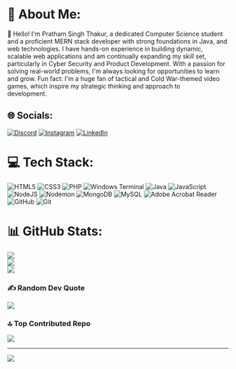 # 💫 About Me:
👋 Hello! I'm Pratham Singh Thakur, a dedicated Computer Science student and a proficient MERN stack developer with strong foundations in Java, and web technologies. I have hands-on experience in building dynamic, scalable web applications and am continually expanding my skill set, particularly in Cyber Security and Product Development. With a passion for solving real-world problems, I'm always looking for opportunities to learn and grow. Fun fact: I'm a huge fan of tactical and Cold War-themed video games, which inspire my strategic thinking and approach to<br> development.


## 🌐 Socials:
[![Discord](https://img.shields.io/badge/Discord-%237289DA.svg?logo=discord&logoColor=white)](https://discord.gg/5895) [![Instagram](https://img.shields.io/badge/Instagram-%23E4405F.svg?logo=Instagram&logoColor=white)](https://instagram.com/pratham_singh_98) [![LinkedIn](https://img.shields.io/badge/LinkedIn-%230077B5.svg?logo=linkedin&logoColor=white)](https://linkedin.com/in/pratham-singh-thakur-9388a6200/?trk=public-profile-join-page) 

# 💻 Tech Stack:
![HTML5](https://img.shields.io/badge/html5-%23E34F26.svg?style=for-the-badge&logo=html5&logoColor=white) ![CSS3](https://img.shields.io/badge/css3-%231572B6.svg?style=for-the-badge&logo=css3&logoColor=white) ![PHP](https://img.shields.io/badge/php-%23777BB4.svg?style=for-the-badge&logo=php&logoColor=white) ![Windows Terminal](https://img.shields.io/badge/Windows%20Terminal-%234D4D4D.svg?style=for-the-badge&logo=windows-terminal&logoColor=white) ![Java](https://img.shields.io/badge/java-%23ED8B00.svg?style=for-the-badge&logo=openjdk&logoColor=white) ![JavaScript](https://img.shields.io/badge/javascript-%23323330.svg?style=for-the-badge&logo=javascript&logoColor=%23F7DF1E) ![NodeJS](https://img.shields.io/badge/node.js-6DA55F?style=for-the-badge&logo=node.js&logoColor=white) ![Nodemon](https://img.shields.io/badge/NODEMON-%23323330.svg?style=for-the-badge&logo=nodemon&logoColor=%BBDEAD) ![MongoDB](https://img.shields.io/badge/MongoDB-%234ea94b.svg?style=for-the-badge&logo=mongodb&logoColor=white) ![MySQL](https://img.shields.io/badge/mysql-4479A1.svg?style=for-the-badge&logo=mysql&logoColor=white) ![Adobe Acrobat Reader](https://img.shields.io/badge/Adobe%20Acrobat%20Reader-EC1C24.svg?style=for-the-badge&logo=Adobe%20Acrobat%20Reader&logoColor=white) ![GitHub](https://img.shields.io/badge/github-%23121011.svg?style=for-the-badge&logo=github&logoColor=white) ![Git](https://img.shields.io/badge/git-%23F05033.svg?style=for-the-badge&logo=git&logoColor=white)
# 📊 GitHub Stats:
![](https://github-readme-stats.vercel.app/api?username=prathamsingh2831&theme=dark&hide_border=false&include_all_commits=true&count_private=false)<br/>
![](https://github-readme-streak-stats.herokuapp.com/?user=prathamsingh2831&theme=dark&hide_border=false)<br/>
![](https://github-readme-stats.vercel.app/api/top-langs/?username=prathamsingh2831&theme=dark&hide_border=false&include_all_commits=true&count_private=false&layout=compact)

### ✍️ Random Dev Quote
![](https://quotes-github-readme.vercel.app/api?type=horizontal&theme=radical)

### 🔝 Top Contributed Repo
![](https://github-contributor-stats.vercel.app/api?username=prathamsingh2831&limit=5&theme=dark&combine_all_yearly_contributions=true)

---
[![](https://visitcount.itsvg.in/api?id=prathamsingh2831&icon=0&color=0)](https://visitcount.itsvg.in)

<!-- Proudly created with GPRM ( https://gprm.itsvg.in ) -->
